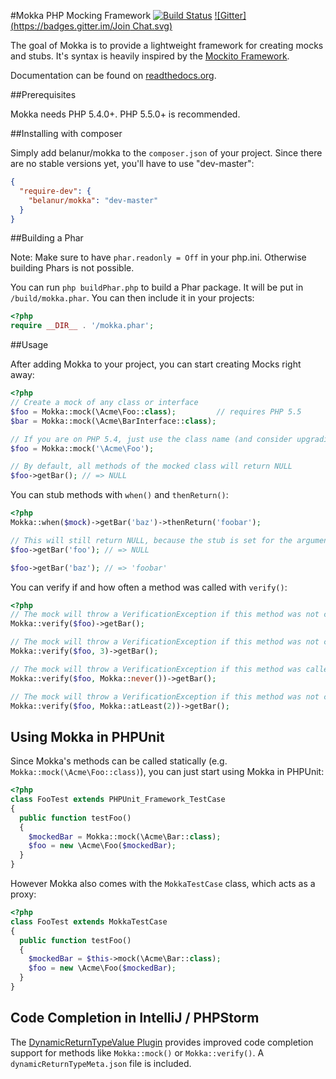 #Mokka PHP Mocking Framework
[![Build Status](https://travis-ci.org/belanur/mokka.svg?branch=master)](https://travis-ci.org/belanur/mokka)
[![Gitter](https://badges.gitter.im/Join Chat.svg)](https://gitter.im/belanur/mokka?utm_source=badge&utm_medium=badge&utm_campaign=pr-badge&utm_content=badge)

The goal of Mokka is to provide a lightweight framework for creating mocks and stubs. It's syntax is heavily inspired by the [Mockito Framework](https://code.google.com/p/mockito/).

Documentation can be found on [readthedocs.org](http://mokka.readthedocs.org).

##Prerequisites

Mokka needs PHP 5.4.0+. PHP 5.5.0+ is recommended.

##Installing with composer

Simply add belanur/mokka to the ```composer.json``` of your project. Since there are no stable versions yet, you'll have to use "dev-master":

```json
{
  "require-dev": {
    "belanur/mokka": "dev-master"
  }
}
```

##Building a Phar

Note: Make sure to have ```phar.readonly = Off``` in your php.ini. Otherwise building Phars is not possible.

You can run ```php buildPhar.php``` to build a Phar package. It will be put in `/build/mokka.phar`. You can then include it in your projects:

```php
<?php
require __DIR__ . '/mokka.phar';
```

##Usage

After adding Mokka to your project, you can start creating Mocks right away:

```php
<?php
// Create a mock of any class or interface
$foo = Mokka::mock(\Acme\Foo::class);         // requires PHP 5.5
$bar = Mokka::mock(\Acme\BarInterface::class);

// If you are on PHP 5.4, just use the class name (and consider upgrading your PHP version)
$foo = Mokka::mock('\Acme\Foo');

// By default, all methods of the mocked class will return NULL
$foo->getBar(); // => NULL

```
You can stub methods with `when()` and `thenReturn()`:
```php
<?php
Mokka::when($mock)->getBar('baz')->thenReturn('foobar');

// This will still return NULL, because the stub is set for the argument 'baz' only
$foo->getBar('foo'); // => NULL

$foo->getBar('baz'); // => 'foobar'
```

You can verify if and how often a method was called with `verify()`:
```php
<?php
// The mock will throw a VerificationException if this method was not called once
Mokka::verify($foo)->getBar();

// The mock will throw a VerificationException if this method was not called three times
Mokka::verify($foo, 3)->getBar();

// The mock will throw a VerificationException if this method was called
Mokka::verify($foo, Mokka::never())->getBar();

// The mock will throw a VerificationException if this method was not called at least two times
Mokka::verify($foo, Mokka::atLeast(2))->getBar(); 
```

## Using Mokka in PHPUnit

Since Mokka's methods can be called statically (e.g. `Mokka::mock(\Acme\Foo::class)`), you can just start using Mokka in PHPUnit:

```php
<?php
class FooTest extends PHPUnit_Framework_TestCase
{
  public function testFoo()
  {
    $mockedBar = Mokka::mock(\Acme\Bar::class);
    $foo = new \Acme\Foo($mockedBar);
  }
}
```

However Mokka also comes with the `MokkaTestCase` class, which acts as a proxy:

```php
<?php
class FooTest extends MokkaTestCase
{
  public function testFoo()
  {
    $mockedBar = $this->mock(\Acme\Bar::class);
    $foo = new \Acme\Foo($mockedBar);
  }
}
```

## Code Completion in IntelliJ / PHPStorm

The [DynamicReturnTypeValue Plugin](http://plugins.jetbrains.com/plugin/7251) provides improved code completion support for methods like `Mokka::mock()` or `Mokka::verify()`. A `dynamicReturnTypeMeta.json` file is included.
